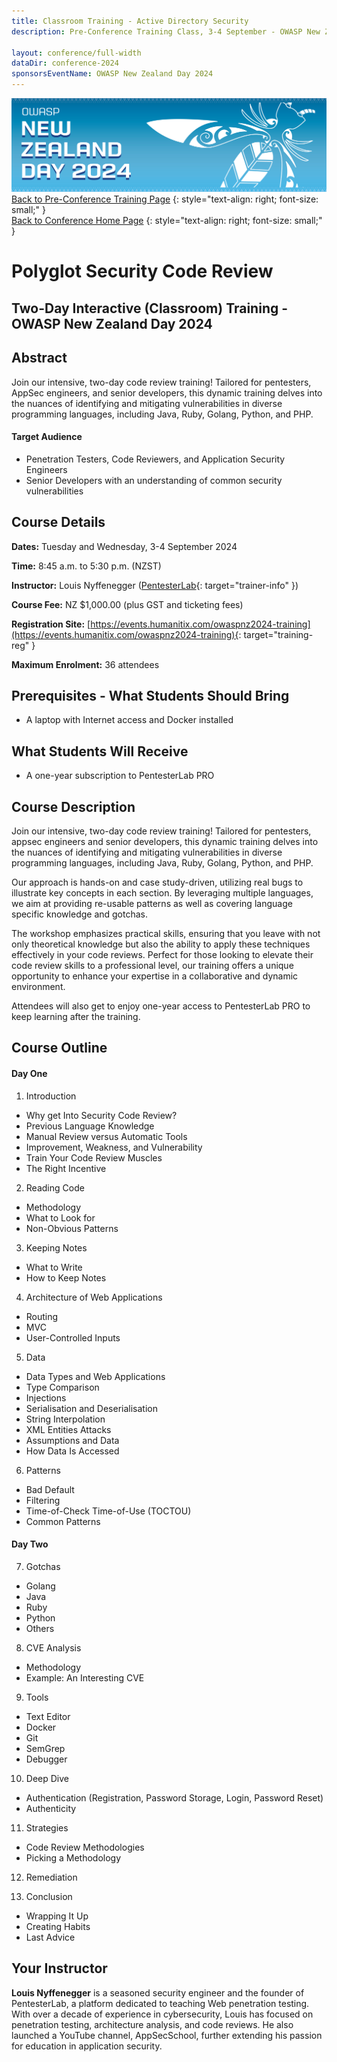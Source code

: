 ```yaml
---
title: Classroom Training - Active Directory Security
description: Pre-Conference Training Class, 3-4 September - OWASP New Zealand Day 2024 

layout: conference/full-width
dataDir: conference-2024
sponsorsEventName: OWASP New Zealand Day 2024
---
```


[![Web Banner](/assets/images/2024_Banner_Graphic.jpg)](/conference/)   
[Back to Pre-Conference Training Page](training.md)
{: style="text-align: right; font-size: small;" }   
[Back to Conference Home Page](index.md)
{: style="text-align: right; font-size: small;" }   

# Polyglot Security Code Review

## Two-Day Interactive (Classroom) Training - OWASP New Zealand Day 2024

## Abstract

Join our intensive, two-day code review training! Tailored for pentesters, AppSec engineers, and senior developers, 
this dynamic training delves into the nuances of identifying and mitigating vulnerabilities in diverse programming languages, 
including Java, Ruby, Golang, Python, and PHP.

#### Target Audience

* Penetration Testers, Code Reviewers, and Application Security Engineers   
* Senior Developers with an understanding of common security vulnerabilities   

## Course Details 

**Dates:** Tuesday and Wednesday, 3-4 September 2024

**Time:** 8:45 a.m. to 5:30 p.m. (NZST)

**Instructor:** Louis Nyffenegger ([PentesterLab](https://tierzerosecurity.co.nz/){: target="trainer-info" })   

**Course Fee:** NZ $1,000.00 (plus GST and ticketing fees)

**Registration Site:** [https://events.humanitix.com/owaspnz2024-training](https://events.humanitix.com/owaspnz2024-training){: target="training-reg" }

**Maximum Enrolment:** 36 attendees

## Prerequisites - What Students Should Bring

* A laptop with Internet access and Docker installed

## What Students Will Receive

* A one-year subscription to PentesterLab PRO

## Course Description

Join our intensive, two-day code review training! Tailored for pentesters, appsec engineers and senior developers, this dynamic training delves into the nuances of identifying and mitigating vulnerabilities in diverse programming languages, including Java, Ruby, Golang, Python, and PHP.

Our approach is hands-on and case study-driven, utilizing real bugs to illustrate key concepts in each section. By leveraging multiple languages, we aim at providing re-usable patterns as well as covering language specific knowledge and gotchas.

The workshop emphasizes practical skills, ensuring that you leave with not only theoretical knowledge but also the ability to apply these techniques effectively in your code reviews. Perfect for those looking to elevate their code review skills to a professional level, our training offers a unique opportunity to enhance your expertise in a collaborative and dynamic environment.

Attendees will also get to enjoy one-year access to PentesterLab PRO to keep learning after the training.

## Course Outline 

#### Day One

1. Introduction   
- Why get Into Security Code Review?   
- Previous Language Knowledge   
- Manual Review versus Automatic Tools   
- Improvement, Weakness, and Vulnerability   
- Train Your Code Review Muscles   
- The Right Incentive   

2. Reading Code
- Methodology   
- What to Look for   
- Non-Obvious Patterns   

3. Keeping Notes   
- What to Write   
- How to Keep Notes   

4. Architecture of Web Applications   
- Routing   
- MVC   
- User-Controlled Inputs   

5. Data   
- Data Types and Web Applications   
- Type Comparison   
- Injections   
- Serialisation and Deserialisation   
- String Interpolation   
- XML Entities Attacks   
- Assumptions and Data   
- How Data Is Accessed   

6. Patterns   
- Bad Default   
- Filtering   
- Time-of-Check Time-of-Use (TOCTOU)   
- Common Patterns   

#### Day Two

7. Gotchas   
- Golang   
- Java   
- Ruby   
- Python   
- Others   

8. CVE Analysis   
- Methodology
- Example: An Interesting CVE

9. Tools   
- Text Editor   
- Docker   
- Git   
- SemGrep   
- Debugger   

10. Deep Dive      
- Authentication (Registration, Password Storage, Login, Password Reset)   
- Authenticity      

11. Strategies   
- Code Review Methodologies      
- Picking a Methodology   

12. Remediation

13. Conclusion   
- Wrapping It Up   
- Creating Habits   
- Last Advice

## Your Instructor

**Louis Nyffenegger** is a seasoned security engineer and the founder of PentesterLab, a platform dedicated to teaching Web 
penetration testing. With over a decade of experience in cybersecurity, Louis has focused on penetration testing, architecture 
analysis, and code reviews. He also launched a YouTube channel, AppSecSchool, further extending his passion for education in 
application security.
